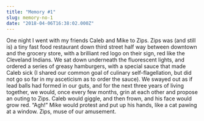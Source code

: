 ```yaml
---
title: "Memory #1"
slug: memory-no-1
date: "2018-04-06T16:38:02.000Z"
---
```


One night I went with my friends Caleb and Mike to Zips. Zips was (and still is) a tiny fast food restaurant down third street half way between downtown and the grocery store, with a brilliant red logo on their sign, red like the Cleveland Indians. We sat down underneath the fluorescent lights, and ordered a series of greasy hamburgers, with a special sauce that made Caleb sick (I shared our common goal of culinary self-flagellation, but did not go so far in my asceticism as to order the sauce). We swayed out as if lead balls had formed in our guts, and for the next three years of living together, we would, once every few months, grin at each other and propose an outing to Zips. Caleb would giggle, and then frown, and his face would grow red. “Agh!” Mike would protest and put up his hands, like a cat pawing at a window. Zips, muse of our amusement.
